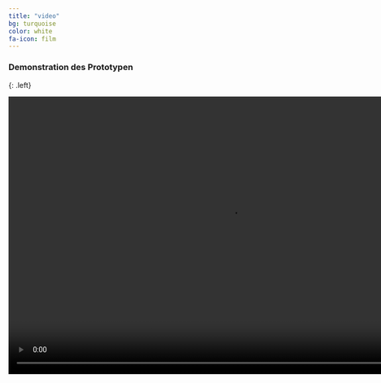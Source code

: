```yaml
---
title: "video"
bg: turquoise
color: white
fa-icon: film
---
```


### Demonstration des Prototypen

{: .left}

<!--
<div class="icontain">
  <iframe src="//www.youtube.com/embed/SR3w1nm1MKM" allowfullscreen></iframe>
</div>
-->

<div class="icontain">
<video class="stretch" data-autoplay="" loop="" controls="" style="height: 545px; width: 872px;" width="640" height="400">
        <source type="video/mp4" src="https://mgje.github.io/presentations/udayxiii/media/movies/neueGebaeude.m4v">
        <source type="video/webm" src="https://mgje.github.io/presentations/udayxiii/media/movies/neueGebauede.webm">
        Your browser does not support the <code>video</code> element.
</video>
</div>